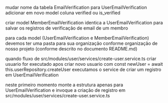 mudar nome da tabela EmailVerification para UserEmailVerification
adicionar em novo model coluna verified ou is_verified

criar model MemberEmailVerification identica a UserEmailVerification para salvar os registros de verificação de email de um membro

para cada model (UserEmailVerification e MemberEmailVerification) devemos ter uma pasta para sua organização conforme organização de nosso projeto (conforme descrito no documento README.md)

quando fluxo de src/modules/user/services/create-user.service.ts criar usuario for executado apos criar novo usuario 
com const newUser = await this.userRepository.createUser executamos o service de criar um registro em UserEmailVerification

neste primeiro momento monte a estrutura apenas para UserEmailVerification e invoque a criação de registro em src/modules/user/services/create-user.service.ts
